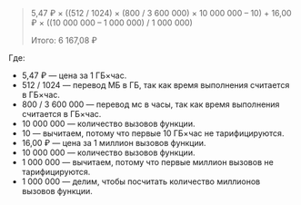> 5,47 ₽ × ((512 / 1024) × (800 / 3 600 000) × 10 000 000 – 10) + 16,00 ₽ × ((10 000 000 – 1 000 000) / 1 000 000)
>  
> Итого: 6 167,08 ₽

Где:
* 5,47 ₽ — цена за 1 ГБ×час.
* 512 / 1024  — перевод МБ в ГБ, так как время выполнения считается в ГБ×час.
* 800 / 3 600 000 — перевод мс в часы, так как время выполнения считается в ГБ×час.
* 10 000 000 — количество вызовов функции.
* 10 — вычитаем, потому что первые 10 ГБ×час не тарифицируются.
* 16,00 ₽ — цена за 1 миллион вызовов функции.
* 10 000 000 — количество вызовов функции.
* 1 000 000 — вычитаем, потому что первые миллион вызовов не тарифицируются.
* 1 000 000 — делим, чтобы посчитать количество миллионов вызовов функции.
